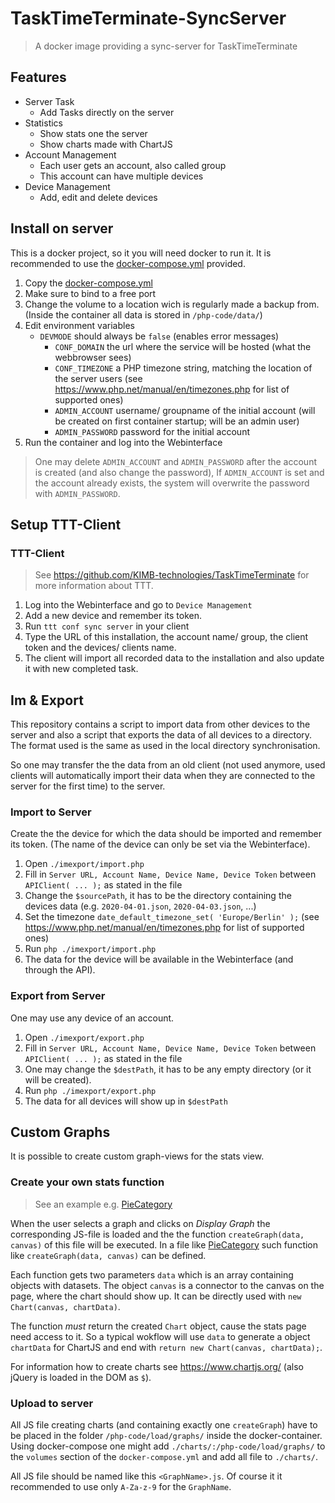 # TaskTimeTerminate-SyncServer
> A docker image providing a sync-server for TaskTimeTerminate

## Features
- Server Task
	- Add Tasks directly on the server
- Statistics
	- Show stats one the server
	- Show charts made with ChartJS 
- Account Management
	- Each user gets an account, also called group
	- This account can have multiple devices
- Device Management
	- Add, edit and delete devices

## Install on server
This is a docker project, so it you will need docker to run it.
It is recommended to use the [docker-compose.yml](https://github.com/KIMB-technologies/TaskTimeTerminateServer/blob/master/docker-compose.yml) provided.

1. Copy the [docker-compose.yml](https://github.com/KIMB-technologies/TaskTimeTerminateServer/blob/master/docker-compose.yml)
2. Make sure to bind to a free port
3. Change the volume to a location wich is regularly made a backup from. (Inside the container all data is stored in `/php-code/data/`)
4. Edit environment variables
	- `DEVMODE` should always be `false` (enables error messages)
      - `CONF_DOMAIN` the url where the service will be hosted (what the webbrowser sees)
      - `CONF_TIMEZONE` a PHP timezone string, matching the location of the server users (see https://www.php.net/manual/en/timezones.php for list of supported ones)
      - `ADMIN_ACCOUNT` username/ groupname of the initial account (will be created on first container startup; will be an admin user)
      - `ADMIN_PASSWORD` password for the initial account
5. Run the container and log into the Webinterface

> One may delete `ADMIN_ACCOUNT` and `ADMIN_PASSWORD` after the account is created (and also change the password),
> If `ADMIN_ACCOUNT` is set and the account already exists, the system will overwrite the password with `ADMIN_PASSWORD`.

## Setup TTT-Client
### TTT-Client
> See https://github.com/KIMB-technologies/TaskTimeTerminate for more information about TTT.

1. Log into the Webinterface and go to `Device Management`
2. Add a new device and remember its token.
3. Run `ttt conf sync server` in your client
4. Type the URL of this installation, the account name/ group, the client token and the devices/ clients name.
5. The client will import all recorded data to the installation and also update it with new completed task.

## Im & Export
This repository contains a script to import data from other devices to the server
and also a script that exports the data of all devices to a directory.
The format used is the same as used in the local directory synchronisation.

So one may transfer the the data from an old client (not used anymore, used clients will
automatically import their data when they are connected to the server for the first time)
to the server.

### Import to Server
Create the the device for which the data should be imported and 
remember its token. (The name of the device can only be set via the Webinterface).

1. Open `./imexport/import.php`
2. Fill in `Server URL, Account Name, Device Name, Device Token` between `APIClient( ... );` as stated in the file
3. Change the `$sourcePath`, it has to be the directory containing the devices data (e.g. `2020-04-01.json`, `2020-04-03.json`, ...)
4. Set the timezone `date_default_timezone_set( 'Europe/Berlin' );` (see https://www.php.net/manual/en/timezones.php for list of supported ones)
4. Run `php ./imexport/import.php`
5. The data for the device will be available in the Webinterface (and through the API).

### Export from Server
One may use any device of an account.

1. Open `./imexport/export.php`
2. Fill in `Server URL, Account Name, Device Name, Device Token` between `APIClient( ... );` as stated in the file
3. One may change the `$destPath`, it has to be any empty directory (or it will be created). 
4. Run `php ./imexport/export.php`
5. The data for all devices will show up in `$destPath`

## Custom Graphs
It is possible to create custom graph-views for the stats view.

### Create your own stats function
> See an example e.g. [PieCategory](https://github.com/KIMB-technologies/TaskTimeTerminateServer/blob/master/php/load/graphs/PieCategory.js)

When the user selects a graph and clicks on *Display Graph* the corresponding JS-file is loaded and the the function `createGraph(data, canvas)`
of this file will be executed. In a file like [PieCategory](https://github.com/KIMB-technologies/TaskTimeTerminateServer/blob/master/php/load/graphs/PieCategory.js)
such function like `createGraph(data, canvas)` can be defined.

Each function gets two parameters `data` which is an array containing objects with datasets.
The object `canvas` is a connector to the canvas on the page, where the chart should show up.
It can be directly used with `new Chart(canvas, chartData)`.

The function *must* return the created `Chart` object, cause the stats page need access to it.
So a typical wokflow will use `data` to generate a object `chartData` for ChartJS and 
end with `return new Chart(canvas, chartData);`.

For information how to create charts see https://www.chartjs.org/ (also jQuery is loaded in the DOM as `$`).

### Upload to server
All JS file creating charts (and containing exactly one `createGraph`) have to be placed in the folder
`/php-code/load/graphs/` inside the docker-container. Using docker-compose one might add
`./charts/:/php-code/load/graphs/` to the `volumes` section of the `docker-compose.yml` and 
add all file to `./charts/`.

All JS file should be named like this `<GraphName>.js`. Of course it it recommended to 
use only `A-Za-z-9` for the `GraphName`.